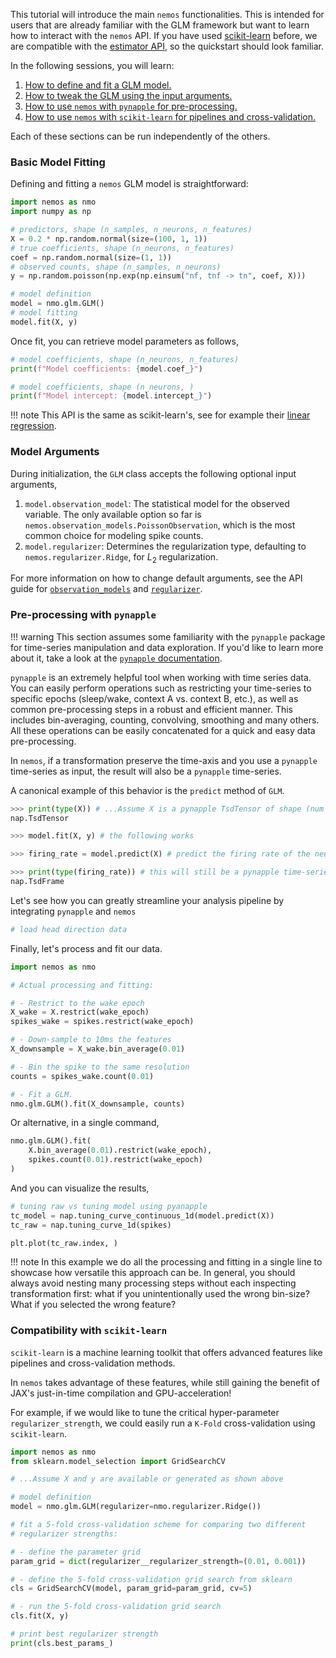 
This tutorial will introduce the main `nemos` functionalities. This is intended for users that are 
already familiar with the GLM framework but want to learn how to interact with the `nemos` API. 
If you have used [scikit-learn](https://scikit-learn.org/stable/) before, we are compatible with the [estimator API](https://scikit-learn.org/stable/modules/generated/sklearn.base.BaseEstimator.html), so the quickstart should look 
familiar.

In the following sessions, you will learn:

1. [How to define and fit a GLM model.](#basic-model-fitting)
2. [How to tweak the GLM using the input arguments.](#model-arguments)
3. [How to use `nemos` with `pynapple` for pre-processing.](#pynapple-compatibility)
4. [How to use `nemos` with `scikit-learn` for pipelines and cross-validation.](#scikit-learn-compatibility)

Each of these sections can be run independently of the others.

### Basic Model Fitting

Defining and fitting a `nemos` GLM model is straightforward:

```python
import nemos as nmo
import numpy as np

# predictors, shape (n_samples, n_neurons, n_features)
X = 0.2 * np.random.normal(size=(100, 1, 1))
# true coefficients, shape (n_neurons, n_features)
coef = np.random.normal(size=(1, 1))
# observed counts, shape (n_samples, n_neurons)
y = np.random.poisson(np.exp(np.einsum("nf, tnf -> tn", coef, X)))

# model definition
model = nmo.glm.GLM()
# model fitting
model.fit(X, y)
```


Once fit, you can retrieve model parameters as follows,

```python
# model coefficients, shape (n_neurons, n_features)
print(f"Model coefficients: {model.coef_}")

# model coefficients, shape (n_neurons, )
print(f"Model intercept: {model.intercept_}")
```

!!! note
    This API is the same as scikit-learn's, see for example their [linear regression](https://scikit-learn.org/stable/modules/generated/sklearn.linear_model.LinearRegression.html).

### Model Arguments

During initialization, the `GLM` class accepts the following optional input arguments,

1. `model.observation_model`: The statistical model for the observed variable. The only available option so far is `nemos.observation_models.PoissonObservation`, which is the most common choice for modeling spike counts.
2. `model.regularizer`: Determines the regularization type, defaulting to `nemos.regularizer.Ridge`, for $L_2$ regularization.

For more information on how to change default arguments, see the API guide for [`observation_models`]() and
[`regularizer`]().


[//]: # (You can set the defaults when you instantiate a model.)

[//]: # ()
[//]: # (```python)

[//]: # (import nemos as nmo)

[//]: # ()
[//]: # (# set no regularization at initialization)

[//]: # (model = nmo.glm.GLM&#40;regularizer=nmo.regularizer.UnRegularized&#40;&#41;&#41;)

[//]: # (print&#40;model.regularizer&#41;)

[//]: # (```)

[//]: # ()
[//]: # (#### Regularizer Hyperparameters)

[//]: # ()
[//]: # (We specify objective function regularization using regularizer objects. Each have different input arguments )

[//]: # (&#40;see [API documentation]&#40;../reference/nemos/regularizer#Regularizer&#41; for more details&#41;, but all share the following:)

[//]: # ()
[//]: # (1. `solver_name`: The name of the [`jaxopt`]&#40;https://jaxopt.github.io/stable/&#41; solver used for learning the model parameters &#40;for instance, )

[//]: # (    `GradientDescent`, `BFGS`, etc.&#41;)

[//]: # (2. `solver_kwargs`: Additional arguments that should be passed to the solver &#40;for instance, `tol`, `max_iter` and )

[//]: # (    similar&#41; as a dictionary.)

[//]: # ()
[//]: # (For each regularizer, we have one or more allowable solvers, stored in the `allowed_solvers` attribute. )

[//]: # (This ensures that for each regularization scheme, we run an appropriate optimization algorithm. )

[//]: # ()
[//]: # (```python)

[//]: # (import nemos as nmo)

[//]: # ()
[//]: # (regularizer = nmo.regularizer.Ridge&#40;&#41;)

[//]: # (print&#40;f"Allowed solver: {regularizer.allowed_solvers}"&#41;)

[//]: # (```)

[//]: # ()
[//]: # (Except for `Unregularized`, all the other `Regularizer` objects will have the `regularizer_strength` hyper-parameter.)

[//]: # (This is particularly helpful for controlling over-fitting. In general, the larger the `regularizer_strength` )

[//]: # (the smaller the coefficients. Usually, one should tune this hyper-parameter by means of cross-validation. Look at the)

[//]: # ([Integration  with `scikit-learn`]&#40;#interactions-with-scikit-learn&#41; session for a concrete example.)

[//]: # ()
[//]: # (#### Observation Model Input Arguments)

[//]: # ()
[//]: # (The observation model has a single input argument, the non-linearity which maps a linear combination of predictors )

[//]: # (to the neural activity mean &#40;the instantaneous firing rate&#41;. We call the non-linearity *inverse link-function*, )

[//]: # (naming convention from the [statistical literature on  GLMs]&#40;https://en.wikipedia.org/wiki/Generalized_linear_model&#41;.)

[//]: # (The default for the `PoissonObservation` is the exponential $f&#40;x&#41; = e^x$, implemented in JAX as `jax.numpy.exp`. )

[//]: # (Another common choice is the "soft-plus", in JAX this is implemented as `jax.nn.softplus`. )

[//]: # ()
[//]: # (As with all `nemos` objects, one can change the defaults at initialization.)

[//]: # ()
[//]: # (```python)

[//]: # (import jax)

[//]: # (import nemos as nmo)

[//]: # ()
[//]: # (# change default )

[//]: # (obs_model = nmo.observation_models.PoissonObservations&#40;inverse_link_function=jax.nn.softplus&#41;)

[//]: # (model = nmo.glm.GLM&#40;observation_model=obs_model&#41;)

[//]: # (print&#40;model.observation_model.inverse_link_function&#41;)

[//]: # (```)

[//]: # ()
[//]: # (These two options result in a convex optimization objective for all the provided regularizers )

[//]: # (&#40;un-regularized, Ridge, Lasso, group-Lasso&#41;. This is nice because we can guarantee that there exists a single optimal )

[//]: # (set of model coefficients.)

[//]: # ()
[//]: # (!!! info "Can I set my own inverse link function?")

[//]: # (    Yes! You can pass arbitrary python functions to our observation models, provided that jax can differentiate it and )

[//]: # (    it can accept either scalars or arrays as input, returning a scalar or array of the same shape, respectively.)

[//]: # (    However, if you do so, note that we can no longer guarantee the convexity of the optimization procedure! )

### Pre-processing with `pynapple`

!!! warning
    This section assumes some familiarity with the `pynapple` package for time-series manipulation and data 
    exploration. If you'd like to learn more about it, take a look at the [`pynapple` documentation](https://pynapple-org.github.io/pynapple/).

`pynapple` is an extremely helpful tool when working with time series data. You can easily perform operations such 
as restricting your time-series to specific epochs (sleep/wake, context A vs. context B, etc.), as well as common 
pre-processing steps in a robust and efficient manner. This includes bin-averaging, counting, convolving, smoothing and many
others. All these operations can be easily concatenated for a quick and easy data pre-processing.

In `nemos`, if a transformation  preserve the time-axis and you use a `pynapple` time-series as input, the result will 
also be a `pynapple` time-series.

A canonical example of this behavior is the `predict` method of `GLM`. 

```python
>>> print(type(X)) # ...Assume X is a pynapple TsdTensor of shape (num samples, num neurons, num features)
nap.TsdTensor

>>> model.fit(X, y) # the following works

>>> firing_rate = model.predict(X) # predict the firing rate of the neuron

>>> print(type(firing_rate)) # this will still be a pynapple time-series of shape (num_samples, num_neurons)
nap.TsdFrame
```

Let's see how you can greatly streamline your analysis pipeline by integrating `pynapple` and `nemos`

```python
# load head direction data

```

Finally, let's process and fit our data.

```python
import nemos as nmo

# Actual processing and fitting:

# - Restrict to the wake epoch
X_wake = X.restrict(wake_epoch)
spikes_wake = spikes.restrict(wake_epoch)

# - Down-sample to 10ms the features
X_downsample = X_wake.bin_average(0.01)

# - Bin the spike to the same resolution
counts = spikes_wake.count(0.01)

# - Fit a GLM.
nmo.glm.GLM().fit(X_downsample, counts)
```

Or alternative, in a single command,

```python
nmo.glm.GLM().fit(
    X.bin_average(0.01).restrict(wake_epoch), 
    spikes.count(0.01).restrict(wake_epoch)
)
```

And you can visualize the results,

```python
# tuning raw vs tuning model using pyanapple
tc_model = nap.tuning_curve_continuous_1d(model.predict(X))
tc_raw = nap.tuning_curve_1d(spikes)

plt.plot(tc_raw.index, )
```

!!! note
    In this example we do all the processing and fitting in a single line to showcase how versatile this approach can
    be. In general, you should always avoid nesting many processing steps without each inspecting transformation first: 
    what if you unintentionally used the wrong bin-size? What if you selected the wrong feature? 

### Compatibility with `scikit-learn`

`scikit-learn` is a machine learning toolkit that offers advanced features like pipelines and cross-validation methods. 

In `nemos` takes advantage of these features, while still gaining the benefit of JAX's just-in-time 
compilation and GPU-acceleration!

For example, if we would like to tune the critical hyper-parameter `regularizer_strength`, we
could easily run a `K-Fold` cross-validation using `scikit-learn`.

```python
import nemos as nmo
from sklearn.model_selection import GridSearchCV

# ...Assume X and y are available or generated as shown above

# model definition
model = nmo.glm.GLM(regularizer=nmo.regularizer.Ridge())

# fit a 5-fold cross-validation scheme for comparing two different
# regularizer strengths:

# - define the parameter grid
param_grid = dict(regularizer__regularizer_strength=(0.01, 0.001))

# - define the 5-fold cross-validation grid search from sklearn
cls = GridSearchCV(model, param_grid=param_grid, cv=5)

# - run the 5-fold cross-validation grid search
cls.fit(X, y)

# print best regularizer strength
print(cls.best_params_)
```

